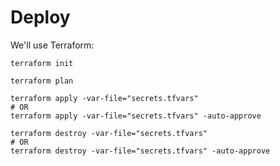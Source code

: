 # Deploy

We'll use Terraform:

```shell
terraform init

terraform plan

terraform apply -var-file="secrets.tfvars"
# OR
terraform apply -var-file="secrets.tfvars" -auto-approve

terraform destroy -var-file="secrets.tfvars"
# OR
terraform destroy -var-file="secrets.tfvars" -auto-approve
```